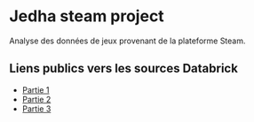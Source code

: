 # Jedha steam project

Analyse des données de jeux provenant de la plateforme Steam.

## Liens publics vers les sources Databrick

- [Partie 1](https://databricks-prod-cloudfront.cloud.databricks.com/public/4027ec902e239c93eaaa8714f173bcfc/3268202571507889/2881875213918834/3836972067865650/latest.html)
- [Partie 2](https://databricks-prod-cloudfront.cloud.databricks.com/public/4027ec902e239c93eaaa8714f173bcfc/3268202571507889/4072242881412876/3836972067865650/latest.html)
- [Partie 3](https://databricks-prod-cloudfront.cloud.databricks.com/public/4027ec902e239c93eaaa8714f173bcfc/3268202571507889/2881875213918960/3836972067865650/latest.html)
